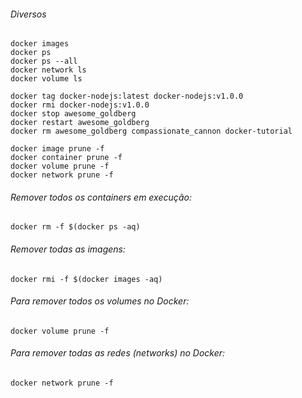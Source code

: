 ###### Diversos
```
docker images
docker ps
docker ps --all
docker network ls
docker volume ls

docker tag docker-nodejs:latest docker-nodejs:v1.0.0
docker rmi docker-nodejs:v1.0.0
docker stop awesome_goldberg
docker restart awesome_goldberg
docker rm awesome_goldberg compassionate_cannon docker-tutorial

docker image prune -f
docker container prune -f
docker volume prune -f
docker network prune -f
```

###### Remover todos os containers em execução:
```
docker rm -f $(docker ps -aq)
```

###### Remover todas as imagens:
```
docker rmi -f $(docker images -aq)
```

###### Para remover todos os volumes no Docker:
```
docker volume prune -f
```

###### Para remover todas as redes (networks) no Docker:
```
docker network prune -f
```

